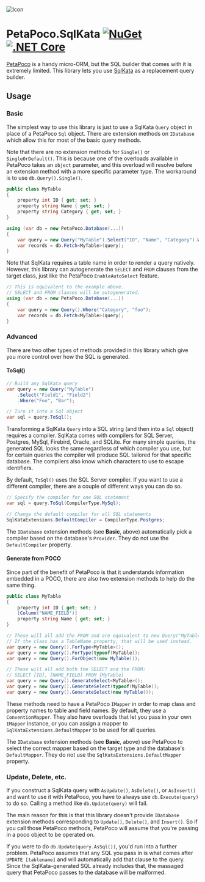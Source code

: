 ![Icon](https://github.com/asherber/PetaPoco.SqlKata/raw/master/media/database-64.png)

# PetaPoco.SqlKata [![NuGet](https://img.shields.io/nuget/v/PetaPoco.SqlKata.svg)](https://nuget.org/packages/PetaPoco.SqlKata) [![.NET Core](https://github.com/asherber/PetaPoco.SqlKata/workflows/.NET%20Core/badge.svg)](https://nuget.org/packages/PetaPoco.SqlKata)

[PetaPoco](https://github.com/CollaboratingPlatypus/PetaPoco) is a handy micro-ORM, but the SQL builder that comes with it is extremely limited. This library lets you use [SqlKata](https://sqlkata.com) as a replacement query builder.

## Usage

### Basic

The simplest way to use this library is just to use a SqlKata `Query` object in place of a PetaPoco `Sql` object. There are extension methods on `IDatabase` which allow this for most of the basic query methods.

Note that there are no extension methods for `Single()` or `SingleOrDefault()`. This is because one of the overloads available in PetaPoco takes an `object` parameter, and this overload will resolve before an extension method with a more specific parameter type. The workaround is to use `db.Query().Single()`.

```csharp
public class MyTable
{
    property int ID { get; set; }
    property string Name { get; set; }
    property string Category { get; set; }
}

using (var db = new PetaPoco.Database(...))
{
    var query = new Query("MyTable").Select("ID", "Name", "Category").Where("Category", "foo");
    var records = db.Fetch<MyTable>(query);
}
```

Note that SqlKata requires a table name in order to render a query natively. However, this library can autogenerate the `SELECT` and `FROM` clauses from the target class, just like the PetaPoco `EnableAutoSelect` feature. 

```csharp
// This is equivalent to the example above.
// SELECT and FROM clauses will be autogenerated.
using (var db = new PetaPoco.Database(...))
{
    var query = new Query().Where("Category", "foo");
    var records = db.Fetch<MyTable>(query);
}
```

### Advanced

There are two other types of methods provided in this library which give you more control over how the SQL is generated. 

#### ToSql()

```csharp
// Build any SqlKata query
var query = new Query("MyTable")
    .Select("Field1", "Field2")
    .Where("Foo", "Bar");

// Turn it into a Sql object
var sql = query.ToSql();
```

Transforming a SqlKata `Query` into a SQL string (and then into a `Sql` object) requires a compiler. SqlKata comes with compilers for SQL Server, Postgres, MySql, Firebird, Oracle, and SQLite. For many simple queries, the generated SQL looks the same regardless of which compiler you use, but for certain queries the compiler will produce SQL tailored for that specific database. The compilers also know which characters to use to escape identifiers.

By default, `ToSql()` uses the SQL Server compiler. If you want to use a different compiler, there are a couple of different ways you can do so.

```csharp
// Specify the compiler for one SQL statement
var sql = query.ToSql(CompilerType.MySql);

// Change the default compiler for all SQL statements
SqlKataExtensions.DefaultCompiler = CompilerType.Postgres;
```

The `IDatabase` extension methods (see **Basic**, above) automatically pick a compiler based on the database's `Provider`. They do not use the `DefaultCompiler` property.

#### Generate from POCO

Since part of the benefit of PetaPoco is that it understands information embedded in a POCO, there are also two extension methods to help do the same thing.

```csharp
public class MyTable
{
    property int ID { get; set; }
    [Column("NAME_FIELD")]
    property string Name { get; set; }
}

// These will all add the FROM and are equivalent to new Query("MyTable").
// If the class has a TableName property, that will be used instead.
var query = new Query().ForType<MyTable>();
var query = new Query().ForType(typeof(MyTable));
var query = new Query().ForObject(new MyTable());

// These will all add both the SELECT and the FROM:
// SELECT [ID], [NAME_FIELD] FROM [MyTable]
var query = new Query().GenerateSelect<MyTable>();  
var query = new Query().GenerateSelect(typeof(MyTable));
var query = new Query().GenerateSelect(new MyTable());
```

These methods need to have a PetaPoco `IMapper` in order to map class and property names to table and field names. By default, they use a `ConventionMapper`. They also have overloads that let you pass in your own `IMapper` instance, or you can assign a mapper to `SqlKataExtensions.DefaultMapper` to be used for all queries.

The `IDatabase` extension methods (see **Basic**, above) use PetaPoco to select the correct mapper based on the target type and the database's `DefaultMapper`. They do not use the `SqlKataExtensions.DefaultMapper` property.

### Update, Delete, etc.

If you construct a SqlKata query with `AsUpdate()`, `AsDelete()`, or `AsInsert()` and want to use it with PetaPoco, you have to always use `db.Execute(query)` to do so. Calling a method like `db.Update(query)` will fail. 

The main reason for this is that this library doesn't provide `IDatabase` extension methods corresponding to `Update()`, `Delete()`, and `Insert()`. So if you call those PetaPoco methods, PetaPoco will assume that you're passing in a poco object to be operated on.

If you were to do `db.Update(query.AsSql())`, you'd run into a further problem. PetaPoco assumes that any SQL you pass in is what comes after `UPDATE [tablename]` and will automatically add that clause to the query. Since the SqlKata-generated SQL already includes that, the massaged query that PetaPoco passes to the database will be malformed.